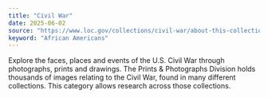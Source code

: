```yaml
---
title: "Civil War"
date: 2025-06-02
source: "https://www.loc.gov/collections/civil-war/about-this-collection/"
keyword: "African Americans"
---
```


Explore the faces, places and events of the U.S. Civil War through photographs, prints and drawings. The Prints &amp; Photographs Division holds thousands of images relating to the Civil War, found in many different collections. This category allows research across those collections.

